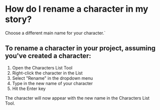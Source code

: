 # How do I rename a character in my story?
Choose a different main name for your character.`

## To rename a character in your project, assuming you've created a character:

1. Open the Characters List Tool
2. Right-click the character in the List
3. Select "Rename" in the dropdown menu
4. Type in the new name of your character
5. Hit the Enter key

The character will now appear with the new name in the Characters List Tool.